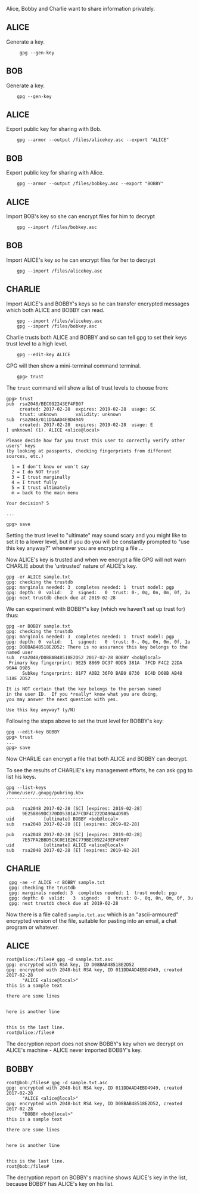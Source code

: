 Alice, Bobby and Charlie want to share information privately.


ALICE
---
Generate a key.

		 gpg --gen-key

BOB
---
Generate a key.

		gpg --gen-key


ALICE
---
Export public key for sharing with Bob.

        gpg --armor --output /files/alicekey.asc --export "ALICE"
        
BOB
---
Export public key for sharing with Alice.

        gpg --armor --output /files/bobkey.asc --export "BOBBY"
        

ALICE
---
Import BOB's key so she can encrypt files for him to decrypt

        gpg --import /files/bobkey.asc

      
BOB
---
Import ALICE's key so he can encrypt files for her to decrypt

        gpg --import /files/alicekey.asc

CHARLIE
---
Import ALICE's and BOBBY's keys so he can transfer encrypted messages
which both ALICE and BOBBY can read.

        gpg --import /files/alicekey.asc
        gpg --import /files/bobkey.asc

Charlie trusts both ALICE and BOBBY and so can tell gpg to set their keys
trust level to a high level.

        gpg --edit-key ALICE
        
GPG will then show a mini-terminal command terminal.
        
        gpg> trust

The `trust` command will show a list of trust levels to choose from:

    gpg> trust
    pub  rsa2048/BEC092243EF4FB07
         created: 2017-02-28  expires: 2019-02-28  usage: SC  
         trust: unknown       validity: unknown
    sub  rsa2048/011DDAAD4EBD4949
         created: 2017-02-28  expires: 2019-02-28  usage: E   
    [ unknown] (1). ALICE <alice@local>
    
    Please decide how far you trust this user to correctly verify other users' keys
    (by looking at passports, checking fingerprints from different sources, etc.)
    
      1 = I don't know or won't say
      2 = I do NOT trust
      3 = I trust marginally
      4 = I trust fully
      5 = I trust ultimately
      m = back to the main menu
    
    Your decision? 5
    
    ...
    
    gpg> save

Setting the trust level to "ultimate" may sound scary and you might like to
set it to a lower level, but if you do you will be constantly prompted to
"use this key anyway?" whenever you are encrypting a file ...

Now ALICE's key is trusted and when we encrypt a file GPG will not warn CHARLIE
about the 'untrusted' nature of ALICE's key. 

    gpg -er ALICE sample.txt 
    gpg: checking the trustdb
    gpg: marginals needed: 3  completes needed: 1  trust model: pgp
    gpg: depth: 0  valid:   2  signed:   0  trust: 0-, 0q, 0n, 0m, 0f, 2u
    gpg: next trustdb check due at 2019-02-28

We can experiment with BOBBY's key (which we haven't set up trust for) thus:

    gpg -er BOBBY sample.txt
    gpg: checking the trustdb
    gpg: marginals needed: 3  completes needed: 1  trust model: pgp
    gpg: depth: 0  valid:   1  signed:   0  trust: 0-, 0q, 0n, 0m, 0f, 1u
    gpg: D08BAB48518E2D52: There is no assurance this key belongs to the named user
    sub  rsa2048/D08BAB48518E2D52 2017-02-28 BOBBY <bob@local>
     Primary key fingerprint: 9E25 8869 DC37 0DD5 381A  7FCD F4C2 22DA 90A4 D985
          Subkey fingerprint: 01F7 A0B2 36F0 BAB0 8730  BC4D D08B AB48 518E 2D52
    
    It is NOT certain that the key belongs to the person named
    in the user ID.  If you *really* know what you are doing,
    you may answer the next question with yes.
    
    Use this key anyway? (y/N) 

Following the steps above to set the trust level for BOBBY's key:

    gpg --edit-key BOBBY
    gpg> trust
    ...
    gpg> save

Now CHARLIE can encrypt a file that both ALICE and BOBBY can decrypt.

To see the results of CHARLIE's key management efforts, he can ask gpg to
list his keys.

    gpg --list-keys
    /home/user/.gnupg/pubring.kbx
    -----------------------------
    
    pub   rsa2048 2017-02-28 [SC] [expires: 2019-02-28]
          9E258869DC370DD5381A7FCDF4C222DA90A4D985
    uid           [ultimate] BOBBY <bob@local>
    sub   rsa2048 2017-02-28 [E] [expires: 2019-02-28]
    
    pub   rsa2048 2017-02-28 [SC] [expires: 2019-02-28]
          7E57FA2BBD5C3C0E1E26C779BEC092243EF4FB07
    uid           [ultimate] ALICE <alice@local>
    sub   rsa2048 2017-02-28 [E] [expires: 2019-02-28]
    

CHARLIE
---

     gpg -ae -r ALICE -r BOBBY sample.txt
     gpg: checking the trustdb
     gpg: marginals needed: 3  completes needed: 1  trust model: pgp
     gpg: depth: 0  valid:   3  signed:   0  trust: 0-, 0q, 0n, 0m, 0f, 3u
     gpg: next trustdb check due at 2019-02-28

Now there is a file called `sample.txt.asc` which is an "ascii-armoured"
encrypted version of the file, suitable for pasting into an email,
a chat program or whatever.

ALICE
---

    root@alice:/files# gpg -d sample.txt.asc
    gpg: encrypted with RSA key, ID D08BAB48518E2D52
    gpg: encrypted with 2048-bit RSA key, ID 011DDAAD4EBD4949, created 2017-02-28
          "ALICE <alice@local>"
    this is a sample text

    there are some lines


    here is another line


    this is the last line.
    root@alice:/files#     


The decryption report does not show BOBBY's key when we decrypt on ALICE's
machine - ALICE never imported BOBBY's key.

BOBBY
---

    root@bob:/files# gpg -d sample.txt.asc
    gpg: encrypted with 2048-bit RSA key, ID 011DDAAD4EBD4949, created 2017-02-28
          "ALICE <alice@local>"
    gpg: encrypted with 2048-bit RSA key, ID D08BAB48518E2D52, created 2017-02-28
          "BOBBY <bob@local>"
    this is a sample text

    there are some lines


    here is another line


    this is the last line.
    root@bob:/files#

The decryption report on BOBBY's machine shows ALICE's key in the list,
because BOBBY has ALICE's key on his list.


